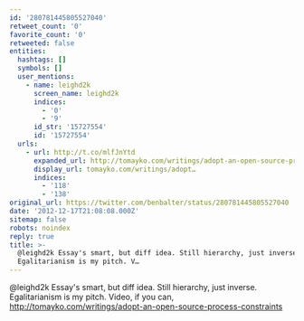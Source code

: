 ```yaml
---
id: '280781445805527040'
retweet_count: '0'
favorite_count: '0'
retweeted: false
entities:
  hashtags: []
  symbols: []
  user_mentions:
    - name: leighd2k
      screen_name: leighd2k
      indices:
        - '0'
        - '9'
      id_str: '15727554'
      id: '15727554'
  urls:
    - url: http://t.co/mlfJnYtd
      expanded_url: http://tomayko.com/writings/adopt-an-open-source-process-constraints
      display_url: tomayko.com/writings/adopt…
      indices:
        - '118'
        - '138'
original_url: https://twitter.com/benbalter/status/280781445805527040
date: '2012-12-17T21:08:08.000Z'
sitemap: false
robots: noindex
reply: true
title: >-
  @leighd2k Essay's smart, but diff idea. Still hierarchy, just inverse.
  Egalitarianism is my pitch. V…
---
```


@leighd2k Essay's smart, but diff idea. Still hierarchy, just inverse. Egalitarianism is my pitch. Video, if you can, http://tomayko.com/writings/adopt-an-open-source-process-constraints